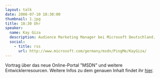 ```yaml
---
layout: talk
date: 2008-07-10 18:30:00
thumbnail: 1.jpg
title: 18:30 Uhr
speaker:
  name: Kay Giza
  description: Audience Marketing Manager bei Microsoft Deutschland.
  social:
    - title: rss
      url: http://www.microsoft.com/germany/msdn/PingMe/KayGiza/
---
```

Vortrag über das neue Online-Portal "MSDN" und weitere Entwicklerresourcen. Weitere Infos zu dem genauen Inhalt findet ihr [hier](http://www.microsoft.com/germany/msdn/aktuell/ineta.mspx).